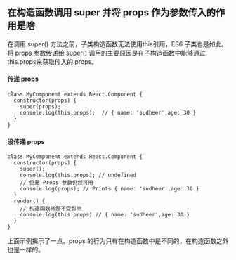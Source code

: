 ## 在构造函数调用 super 并将 props 作为参数传入的作用是啥

在调用 super() 方法之前，子类构造函数无法使用this引用，ES6 子类也是如此。将 props 参数传递给 super() 调用的主要原因是在子构造函数中能够通过this.props来获取传入的 props。

#### 传递 props

    class MyComponent extends React.Component {
      constructor(props) {
        super(props);
        console.log(this.props);  // { name: 'sudheer',age: 30 }
      }
    }

#### 没传递 props

    class MyComponent extends React.Component {
      constructor(props) {
        super();
        console.log(this.props); // undefined
        // 但是 Props 参数仍然可用
        console.log(props); // Prints { name: 'sudheer',age: 30 }
      }
      render() {
        // 构造函数外部不受影响
        console.log(this.props) // { name: 'sudheer',age: 30 }
      }
    }

上面示例揭示了一点。props 的行为只有在构造函数中是不同的，在构造函数之外也是一样的。